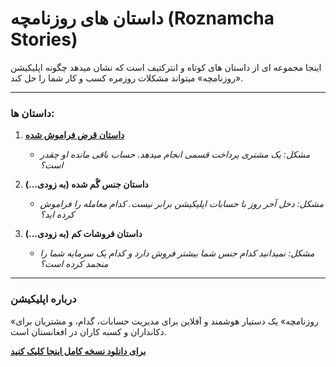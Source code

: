 
# داستان های روزنامچه (Roznamcha Stories)

اینجا مجموعه ای از داستان های کوتاه و انترکتیف است که نشان میدهد چگونه اپلیکیشن «روزنامچه» میتواند مشکلات روزمره کسب و کار شما را حل کند.

---

### داستان ها:

1.  **[داستان قرض فراموش شده](./story1.html)**
    -   *مشکل: یک مشتری پرداخت قسمی انجام میدهد. حساب باقی مانده او چقدر است؟*

2.  **داستان جنس گُم شده (به زودی...)**
    -   *مشکل: دخل آخر روز با حسابات اپلیکیشن برابر نیست. کدام معامله را فراموش کرده اید؟*

3.  **داستان فروشات کم (به زودی...)**
    -   *مشکل: نمیدانید کدام جنس شما بیشتر فروش دارد و کدام یک سرمایه شما را منجمد کرده است؟*

---

### درباره اپلیکیشن

«روزنامچه» یک دستیار هوشمند و آفلاین برای مدیریت حسابات، گدام، و مشتریان برای دکانداران و کسبه کاران در افغانستان است.

**[برای دانلود نسخه کامل اینجا کلیک کنید](https://github.com/MLd10Sar/Esmat/releases/download/v1.0.0/app-release.apk)**
